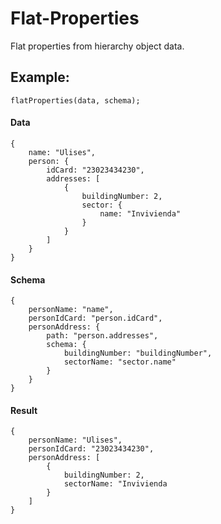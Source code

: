 # Flat-Properties
Flat properties from hierarchy object data.

## Example:

```flatProperties(data, schema);```

#### Data
```
{
    name: "Ulises",
    person: {
        idCard: "23023434230",
        addresses: [
            {
                buildingNumber: 2,
                sector: {
                    name: "Invivienda"
                }
            }
        ]
    }
}
```
#### Schema
```
{
    personName: "name",
    personIdCard: "person.idCard",
    personAddress: {
        path: "person.addresses",
        schema: {
            buildingNumber: "buildingNumber",
            sectorName: "sector.name"
        }
    }
}
```

#### Result
```
{
    personName: "Ulises",
    personIdCard: "23023434230",
    personAddress: [
        {
            buildingNumber: 2,
            sectorName: "Invivienda
        }
    ]
}
```
